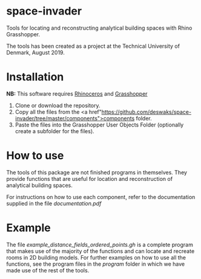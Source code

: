# space-invader
Tools for locating and reconstructing analytical building spaces with Rhino Grasshopper.

The tools has been created as a project at the Technical University of Denmark, August 2019.

# Installation
<b>NB:</b> This software requires <a href="https://www.rhino3d.com/">Rhinoceros</a> and <a href="https://www.grasshopper3d.com/">Grasshopper</a>
1. Clone or download the repository.
2. Copy all the files from the <a href"https://github.com/deswaks/space-invader/tree/master/components">components folder</a>.
3. Paste the files into the Grasshopper User Objects Folder (optionally create a subfolder for the files).

# How to use
The tools of this package are not finished programs in themselves. They provide functions that are useful for location and reconstruction of analytical building spaces.

For instructions on how to use each component, refer to the documentation supplied in the file <i>documentation.pdf</i>

# Example
The file <i>example_distance_fields_ordered_points.gh</i> is a complete program that makes use of the majority of the functions and can locate and recreate rooms in 2D building models. For further examples on how to use all the functions, see the program files in the <i>program</i> folder in which we have made use of the rest of the tools.
